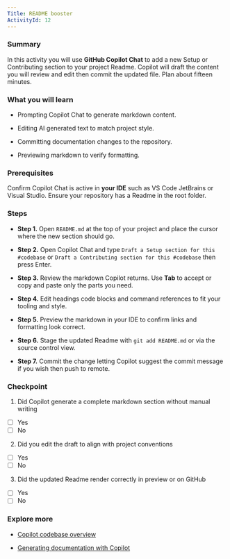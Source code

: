 ```yaml
---
Title: README booster
ActivityId: 12
---
```


### Summary

In this activity you will use **GitHub Copilot Chat** to add a new Setup or Contributing section to your project Readme. Copilot will draft the content you will review and edit then commit the updated file. Plan about fifteen minutes.

### What you will learn

- Prompting Copilot Chat to generate markdown content.

- Editing AI generated text to match project style.

- Committing documentation changes to the repository.

- Previewing markdown to verify formatting.

### Prerequisites

Confirm Copilot Chat is active in **your IDE** such as VS Code JetBrains or Visual Studio. Ensure your repository has a Readme in the root folder.

### Steps

- **Step 1.** Open `README.md` at the top of your project and place the cursor where the new section should go.

- **Step 2.** Open Copilot Chat and type `Draft a Setup section for this #codebase` or `Draft a Contributing section for this #codebase` then press Enter.

- **Step 3.** Review the markdown Copilot returns. Use **Tab** to accept or copy and paste only the parts you need.

- **Step 4.** Edit headings code blocks and command references to fit your tooling and style.

- **Step 5.** Preview the markdown in your IDE to confirm links and formatting look correct.

- **Step 6.** Stage the updated Readme with `git add README.md` or via the source control view.

- **Step 7.** Commit the change letting Copilot suggest the commit message if you wish then push to remote.

### Checkpoint

1. Did Copilot generate a complete markdown section without manual writing

- [ ] Yes
- [ ] No

2. Did you edit the draft to align with project conventions

- [ ] Yes
- [ ] No

3. Did the updated Readme render correctly in preview or on GitHub

- [ ] Yes
- [ ] No

### Explore more

- [Copilot codebase overview](https://githubnext.com/projects/copilot-view/)

- [Generating documentation with Copilot](https://docs.github.com/en/copilot/getting-started-with-github-copilot#documentation)
